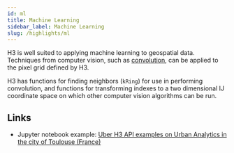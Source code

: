 ```yaml
---
id: ml
title: Machine Learning
sidebar_label: Machine Learning
slug: /highlights/ml
---
```


H3 is well suited to applying machine learning to geospatial data. Techniques from computer vision, such as [convolution](https://medium.com/@RaghavPrabhu/understanding-of-convolutional-neural-network-cnn-deep-learning-99760835f148#:~:text=Convolution%20is%20the%20first%20layer,and%20a%20filter%20or%20kernel), can be applied to the pixel grid defined by H3.

H3 has functions for finding neighbors (`kRing`) for use in performing convolution, and functions for transforming indexes to a two dimensional IJ coordinate space on which other computer vision algorithms can be run.

## Links

* Jupyter notebook example: [Uber H3 API examples on Urban Analytics in the city of Toulouse (France)](https://github.com/uber/h3-py-notebooks/blob/master/notebooks/urban_analytics.ipynb)
